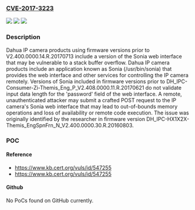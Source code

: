### [CVE-2017-3223](https://cve.mitre.org/cgi-bin/cvename.cgi?name=CVE-2017-3223)
![](https://img.shields.io/static/v1?label=Product&message=IP%20Camera&color=blue)
![](https://img.shields.io/static/v1?label=Version&message=DH_IPC-Consumer-Zi-Themis_Eng_P_V2.408.0000.11.R.20170621DH_IPC-Consumer-Zi-Themis_Eng_P_V2.408.0000.11.R.20170621%20&color=brighgreen)
![](https://img.shields.io/static/v1?label=Vulnerability&message=CWE-121&color=brighgreen)

### Description

Dahua IP camera products using firmware versions prior to V2.400.0000.14.R.20170713 include a version of the Sonia web interface that may be vulnerable to a stack buffer overflow. Dahua IP camera products include an application known as Sonia (/usr/bin/sonia) that provides the web interface and other services for controlling the IP camera remotely. Versions of Sonia included in firmware versions prior to DH_IPC-Consumer-Zi-Themis_Eng_P_V2.408.0000.11.R.20170621 do not validate input data length for the 'password' field of the web interface. A remote, unauthenticated attacker may submit a crafted POST request to the IP camera's Sonia web interface that may lead to out-of-bounds memory operations and loss of availability or remote code execution. The issue was originally identified by the researcher in firmware version DH_IPC-HX1X2X-Themis_EngSpnFrn_N_V2.400.0000.30.R.20160803.

### POC

#### Reference
- https://www.kb.cert.org/vuls/id/547255
- https://www.kb.cert.org/vuls/id/547255

#### Github
No PoCs found on GitHub currently.

